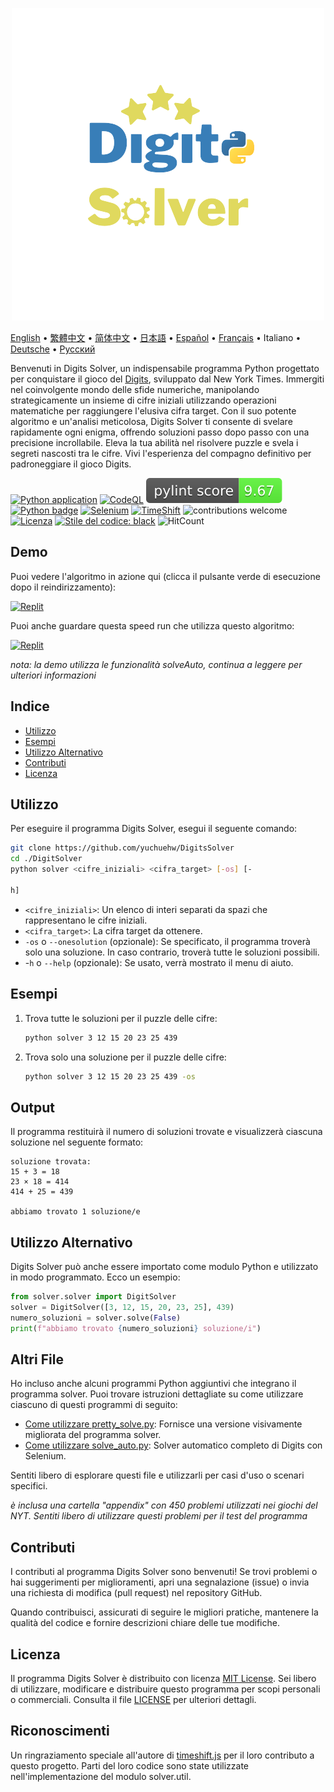 <p align="center">
    <picture>
      <img 
        src="https://raw.githubusercontent.com/yuchuehw/DigitsSolver/main/new_logo.png" 
        alt="Icona Digits Solver"
        width="500"
       />
    </picture>
<p>

[English](README.md)
 • [繁體中文](README_zh-TW.md)
 • [简体中文](README_zh-CN.md)
 • [日本語](README_ja.md)
 • [Español](README_es.md)
 • [Français](README_fr.md)
 • Italiano
 • [Deutsche](README_de.md)
 • [Русский](README_ru.md)


Benvenuti in Digits Solver, un indispensabile programma Python progettato per conquistare il gioco del [Digits](https://www.nytimes.com/games/digits), sviluppato dal New York Times. Immergiti nel coinvolgente mondo delle sfide numeriche, manipolando strategicamente un insieme di cifre iniziali utilizzando operazioni matematiche per raggiungere l'elusiva cifra target. Con il suo potente algoritmo e un'analisi meticolosa, Digits Solver ti consente di svelare rapidamente ogni enigma, offrendo soluzioni passo dopo passo con una precisione incrollabile. Eleva la tua abilità nel risolvere puzzle e svela i segreti nascosti tra le cifre. Vivi l'esperienza del compagno definitivo per padroneggiare il gioco Digits.

[![Python application](https://github.com/yuchuehw/DigitsSolver/actions/workflows/python-app.yml/badge.svg)](https://github.com/yuchuehw/DigitsSolver/actions/workflows/python-app.yml)
[![CodeQL](https://github.com/yuchuehw/DigitsSolver/actions/workflows/github-code-scanning/codeql/badge.svg)](https://github.com/yuchuehw/DigitsSolver/actions/workflows/github-code-scanning/codeql)
[![Punteggio PyLint](https://raw.githubusercontent.com/yuchuehw/DigitsSolver/main/pylint_badge.svg)](pylint.out)
<br>
[![Python badge](https://img.shields.io/badge/Python-3776AB?style=flat&for-the-badge&logo=python&logoColor=white)](https://www.python.org/)
[![Selenium](https://img.shields.io/badge/Selenium-grey.svg?style=flat&logo=selenium)](https://www.selenium.dev/)
[![TimeShift](https://img.shields.io/badge/TimeShift.js-grey.svg?style=flat&logo=javascript)](https://github.com/plaa/TimeShift-js)
![contributions welcome](https://img.shields.io/badge/contributions-welcome-brightgreen.svg?style=flat&color=pink)
[![Licenza](https://img.shields.io/github/license/yuchuehw/DigitsSolver?style=flat&color=yellow)](LICENSE.md)
[![Stile del codice: black](https://img.shields.io/badge/code%20style-black-000000.svg)](https://github.com/psf/black)
![HitCount](https://hits.dwyl.com/yuchuehw/DigitsSolver.svg?style=flat)

## Demo
Puoi vedere l'algoritmo in azione qui (clicca il pulsante verde di esecuzione dopo il reindirizzamento):

[![Replit](https://img.shields.io/badge/DEMO-REPL.IT-purple.svg?style=flat&logo=replit)](https://replit.com/@yuchuehw/DigitsSolver)

Puoi anche guardare questa speed run che utilizza questo algoritmo:

[![Replit](https://img.shields.io/badge/DEMO-YOUTUBE-purple.svg?style=flat&logo=youtube)](https://www.youtube.com/watch?v=se2OdZnEHHA)

*nota: la demo utilizza le funzionalità solveAuto, continua a leggere per ulteriori informazioni*
## Indice
- [Utilizzo](#utilizzo)
- [Esempi](#esempi)
- [Utilizzo Alternativo](#utilizzo-alternativo)
- [Contributi](#contributi)
- [Licenza](#licenza)


## Utilizzo

Per eseguire il programma Digits Solver, esegui il seguente comando:

```bash
git clone https://github.com/yuchuehw/DigitsSolver
cd ./DigitSolver
python solver <cifre_iniziali> <cifra_target> [-os] [-

h]
```

- `<cifre_iniziali>`: Un elenco di interi separati da spazi che rappresentano le cifre iniziali.
- `<cifra_target>`: La cifra target da ottenere.
- `-os` o `--onesolution` (opzionale): Se specificato, il programma troverà solo una soluzione. In caso contrario, troverà tutte le soluzioni possibili.
- -`h` o `--help` (opzionale): Se usato, verrà mostrato il menu di aiuto.

## Esempi

1. Trova tutte le soluzioni per il puzzle delle cifre:
   ```bash
   python solver 3 12 15 20 23 25 439
   ```

2. Trova solo una soluzione per il puzzle delle cifre:
   ```bash
   python solver 3 12 15 20 23 25 439 -os
   ```

## Output

Il programma restituirà il numero di soluzioni trovate e visualizzerà ciascuna soluzione nel seguente formato:

```
soluzione trovata:
15 + 3 = 18
23 × 18 = 414
414 + 25 = 439

abbiamo trovato 1 soluzione/e
```

## Utilizzo Alternativo
Digits Solver può anche essere importato come modulo Python e utilizzato in modo programmato. Ecco un esempio:
```python
from solver.solver import DigitSolver
solver = DigitSolver([3, 12, 15, 20, 23, 25], 439)
numero_soluzioni = solver.solve(False)
print(f"abbiamo trovato {numero_soluzioni} soluzione/i")
```
## Altri File

Ho incluso anche alcuni programmi Python aggiuntivi che integrano il programma solver. Puoi trovare istruzioni dettagliate su come utilizzare ciascuno di questi programmi di seguito:

- [Come utilizzare pretty_solve.py](reference/prettySolve.md): Fornisce una versione visivamente migliorata del programma solver.
- [Come utilizzare solve_auto.py](reference/solveAuto.md): Solver automatico completo di Digits con Selenium.

Sentiti libero di esplorare questi file e utilizzarli per casi d'uso o scenari specifici.

*è inclusa una cartella "appendix" con 450 problemi utilizzati nei giochi del NYT. Sentiti libero di utilizzare questi problemi per il test del programma*

## Contributi

I contributi al programma Digits Solver sono benvenuti! Se trovi problemi o hai suggerimenti per miglioramenti, apri una segnalazione (issue) o invia una richiesta di modifica (pull request) nel repository GitHub.

Quando contribuisci, assicurati di seguire le migliori pratiche, mantenere la qualità del codice e fornire descrizioni chiare delle tue modifiche.


## Licenza

Il programma Digits Solver è distribuito con licenza [MIT License](https://choosealicense.com/licenses/mit/). Sei libero di utilizzare, modificare e distribuire questo programma per scopi personali o commerciali. Consulta il file [LICENSE](LICENSE.md) per ulteriori dettagli.

## Riconoscimenti

Un ringraziamento speciale all'autore di [timeshift.js](https://github.com/plaa/TimeShift-js) per il loro contributo a questo progetto. Parti del loro codice sono state utilizzate nell'implementazione del modulo solver.util.

